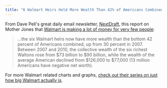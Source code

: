 ```yaml
---
title: "6 Walmart Heirs Hold More Wealth Than 42% of Americans Combined"
---
```

<p>From Dave Pell's great daily email newsletter, <a href="https://nextdraft.com/">NextDraft</a>, this report on Mother Jones that <a href="https://www.motherjones.com/mojo/2012/07/walmart-heirs-waltons-wealth-income-inequality">Walmart is making a lot of money for very few people</a>:</p>
<blockquote><p>
  ...the six Walmart heirs now have more wealth than the bottom 42 percent of Americans combined, up from 30 percent in 2007. Between 2007 and 2010, the collective wealth of the six richest Waltons rose from $73 billion to $90 billion, while the wealth of the average American declined from $126,000 to $77,000 (13 million Americans have negative net worth).
</p></blockquote>
<p>For more Walmart related charts and graphs, <a href="https://www.motherjones.com/environment/2012/03/walmart-sales-energy-use-statistics">check out their series on just how big Walmart actually is</a>.</p>
